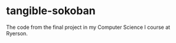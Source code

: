 tangible-sokoban
================

The code from the final project in my Computer Science I course at Ryerson.
